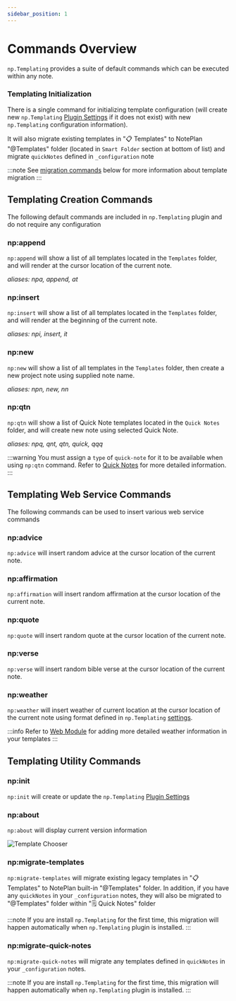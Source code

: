 ```yaml
---
sidebar_position: 1
---
```


# Commands Overview
`np.Templating` provides a suite of default commands which can be executed within any note.

### Templating Initialization
There is a single command for initializing template configuration (will create new `np.Templating` [Plugin Settings](/docs/settings) if it does not exist) with new `np.Templating` configuration information).

It will also migrate existing templates in "📋 Templates" to NotePlan "@Templates" folder (located in `Smart Folder` section at bottom of list) and migrate `quickNotes` defined in `_configuration` note

:::note
See [migration commands](/docs/templating-commands/overview#npmigrate-templates) below for more information about template migration
:::

## Templating Creation Commands
The following default commands are included in `np.Templating` plugin and do not require any configuration

### np:append
`np:append` will show a list of all templates located in the `Templates` folder, and will render at the cursor location of the current note.

_aliases: npa, append, at_

### np:insert
`np:insert` will show a list of all templates located in the `Templates` folder, and will render at the beginning of the current note.

_aliases: npi, insert, it_

### np:new
`np:new` will show a list of all templates in the `Templates` folder, then create a new project note using supplied note name.

_aliases: npn, new, nn_

### np:qtn
`np:qtn` will show a list of Quick Note templates located in the `Quick Notes` folder, and will create new note using selected Quick Note.

_aliases: npq, qnt, qtn, quick, qqq_

:::warning
You must assign a `type` of `quick-note` for it to be available when using `np:qtn` command. Refer to [Quick Notes](/docs/templating-commands/quick-notes) for more detailed information.
:::

## Templating Web Service Commands
The following commands can be used to insert various web service commands

### np:advice
`np:advice` will insert random advice at the cursor location of the current note.

### np:affirmation
`np:affirmation` will insert random affirmation at the cursor location of the current note.

### np:quote
`np:quote` will insert random quote at the cursor location of the current note.

### np:verse
`np:verse` will insert random bible verse at the cursor location of the current note.

### np:weather
`np:weather` will insert weather of current location at the cursor location of the current note using format defined in `np.Templating` [settings](/docs/settings).

:::info
Refer to [Web Module](/docs/templating-modules/web-module) for adding more detailed weather information in your templates
:::

## Templating Utility Commands

### np:init
`np:init` will create or update the `np.Templating` [Plugin Settings](/docs/settings)

### np:about
`np:about` will display current version information

![Template Chooser](/img/templating-about.png)

### np:migrate-templates
`np:migrate-templates` will migrate existing legacy templates in "📋 Templates" to NotePlan built-in "@Templates" folder. In addition, if you have any `quickNotes` in your `_configuration` notes, they will also be migrated to "@Templates" folder within "🗒 Quick Notes" folder

:::note
If you are install `np.Templating` for the first time, this migration will happen automatically when `np.Templating` plugin is installed.
:::

### np:migrate-quick-notes
`np:migrate-quick-notes` will migrate any templates defined in `quickNotes` in your `_configuration` notes.

:::note
If you are install `np.Templating` for the first time, this migration will happen automatically when `np.Templating` plugin is installed.
:::
